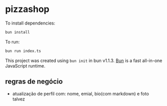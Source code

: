 # pizzashop

To install dependencies:

```bash
bun install
```

To run:

```bash
bun run index.ts
```

This project was created using `bun init` in bun v1.1.3. [Bun](https://bun.sh) is a fast all-in-one JavaScript runtime.


## regras de negócio

- atualização de perfil com: nome, emial, bio(com markdown) e foto talvez